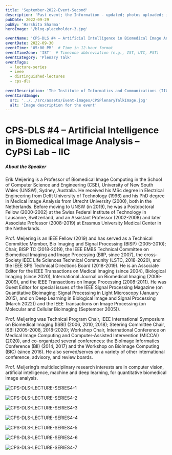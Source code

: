 ```yaml
---
title: 'September-2022-Event-Second'
description: 'Past event; the Information - updated; photos uploaded; in the blog.'
pubDate: 2022-09-29
pubBy: 'Harshita Sharma'
heroImage: '/blog-placeholder-3.jpg'

eventName: 'CPS-DLS #4 – Artificial Intelligence in Biomedical Image Analysis'
eventDate: 2022-09-30 
eventTime: '05:00 PM'  # Time in 12-hour format
eventTimeZone: 'IST'  # Timezone abbreviation (e.g., IST, UTC, PST)
eventCategory: 'Plenary Talk'
eventTags: 
  - lecture-series
  - ieee
  - distinguished-lectures
  - cps-dls
  
eventDescription: 'The Institute of Informatics and Communications (IIC), University of Delhi, jointly with the IEEE Signal Processing Society-Delhi chapter, has started a Cyber-Physical Systems Distinguished Lecture Series (CPS – DLS) beginning March 2022. IEEE Delhi chapter and IIC have been very active in organizing webinars with the help of international experts of diverse disciplines'
eventCardImage:
  src: '../../src/assets/Event-images/CPSPlenaryTalkImage.jpg'
  alt: 'Image description for the event'
---
```

# CPS-DLS #4 – Artificial Intelligence in Biomedical Image Analysis – CyPSi Lab – IIC
##### About the Speaker

Erik Meijering is a Professor of Biomedical Image Computing in the School of Computer Science and Engineering (CSE), University of New South Wales (UNSW), Sydney, Australia. He received his MSc degree in Electrical Engineering from Delft University of Technology (1996) and his PhD degree in Medical Image Analysis from Utrecht University (2000), both in the Netherlands. Before moving to UNSW (in 2019), he was a Postdoctoral Fellow (2000-2002) at the Swiss Federal Institute of Technology in Lausanne, Switzerland, and an Assistant Professor (2002-2008) and later Associate Professor (2008-2019) at Erasmus University Medical Center in the Netherlands.

Prof. Meijering is an IEEE Fellow (2019) and has served as a Technical Committee Member, Bio Imaging and Signal Processing (BISP) (2005-2010); Chair, BISP TC (2018-2019), the IEEE EMBS Technical Committee on Biomedical Imaging and Image Processing (BIIP, since 2007), the cross-Society IEEE Life Sciences Technical Community (LSTC, 2018-2020), and the IEEE SPS Technical Directions Board (2018-2019). He is an Associate Editor for the IEEE Transactions on Medical Imaging (since 2004), Biological Imaging (since 2020), International Journal on Biomedical Imaging (2006-2009), and the IEEE Transactions on Image Processing (2008-2011). He was Guest Editor for special issues of the IEEE Signal Processing Magazine (on Quantitative Bioimaging: Signal Processing in Light Microscopy (January 2015), and on Deep Learning in Biological Image and Signal Processing (March 2022)) and the IEEE Transactions on Image Processing (on Molecular and Cellular Bioimaging (September 2005)).

Prof. Meijering was Technical Program Chair, IEEE International Symposium on Biomedical Imaging (ISBI) (2006, 2010, 2018); Steering Committee Chair, ISBI (2005-2008, 2018-2020); Workshop Chair, International Conference on Medical Image Computing and Computer-Assisted Intervention (MICCAI) (2020), and co-organized several conferences: the BioImage Informatics Conference (BII) (2014, 2017) and the Workshop on BioImage Computing (BIC) (since 2016). He also served/serves on a variety of other international conference, advisory, and review boards.

Prof. Meijering’s multidisciplinary research interests are in computer vision, artificial intelligence, machine and deep learning, for quantitative biomedical image analysis.

![CPS-DLS-LECTURE-SERIES4-1](C:\astro-CPS\cps-lab\src\assets\blog_images\CPS-DLS-LECTURE-SERIES4-1.jpg "CPS-DLS-LECTURE-SERIES4-1")

![CPS-DLS-LECTURE-SERIES4-2](C:\astro-CPS\cps-lab\src\assets\blog_images\CPS-DLS-LECTURE-SERIES4-2.jpg "CPS-DLS-LECTURE-SERIES4-2")

![CPS-DLS-LECTURE-SERIES4-3](C:\astro-CPS\cps-lab\src\assets\blog_images\CPS-DLS-LECTURE-SERIES4-3.jpg "CPS-DLS-LECTURE-SERIES4-3")

![CPS-DLS-LECTURE-SERIES4-4](C:\astro-CPS\cps-lab\src\assets\blog_images\CPS-DLS-LECTURE-SERIES4-4.jpg "CPS-DLS-LECTURE-SERIES4-4")

![CPS-DLS-LECTURE-SERIES4-5](C:\astro-CPS\cps-lab\src\assets\blog_images\CPS-DLS-LECTURE-SERIES4-5.jpg "CPS-DLS-LECTURE-SERIES4-5")

![CPS-DLS-LECTURE-SERIES4-6](C:\astro-CPS\cps-lab\src\assets\blog_images\CPS-DLS-LECTURE-SERIES4-6.jpg "CPS-DLS-LECTURE-SERIES4-6")

![CPS-DLS-LECTURE-SERIES4-7](C:\astro-CPS\cps-lab\src\assets\blog_images\CPS-DLS-LECTURE-SERIES4-7.jpg "CPS-DLS-LECTURE-SERIES4-7")

